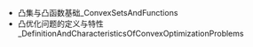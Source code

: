 
- 凸集与凸函数基础_ConvexSetsAndFunctions
- 凸优化问题的定义与特性_DefinitionAndCharacteristicsOfConvexOptimizationProblems